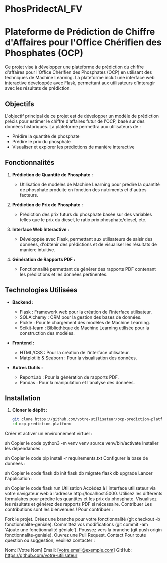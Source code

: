 # PhosPridectAI_FV
# Plateforme de Prédiction de Chiffre d'Affaires pour l'Office Chérifien des Phosphates (OCP)

Ce projet vise à développer une plateforme de prédiction du chiffre d'affaires pour l'Office Chérifien des Phosphates (OCP) en utilisant des techniques de Machine Learning. La plateforme inclut une interface web interactive développée avec Flask, permettant aux utilisateurs d'interagir avec les résultats de prédiction.

## Objectifs

L'objectif principal de ce projet est de développer un modèle de prédiction précis pour estimer le chiffre d'affaires futur de l'OCP, basé sur des données historiques. La plateforme permettra aux utilisateurs de :
- Prédire la quantité de phosphate
- Prédire le prix du phosphate
- Visualiser et explorer les prédictions de manière interactive

## Fonctionnalités

1. **Prédiction de Quantité de Phosphate :**
   - Utilisation de modèles de Machine Learning pour prédire la quantité de phosphate produite en fonction des nutriments et d'autres facteurs.

2. **Prédiction de Prix de Phosphate :**
   - Prédiction des prix futurs du phosphate basée sur des variables telles que le prix du diesel, le ratio prix phosphate/diesel, etc.

3. **Interface Web Interactive :**
   - Développée avec Flask, permettant aux utilisateurs de saisir des données, d'obtenir des prédictions et de visualiser les résultats de manière intuitive.

4. **Génération de Rapports PDF :**
   - Fonctionnalité permettant de générer des rapports PDF contenant les prédictions et les données pertinentes.

## Technologies Utilisées

- **Backend :**
  - Flask : Framework web pour la création de l'interface utilisateur.
  - SQLAlchemy : ORM pour la gestion des bases de données.
  - Pickle : Pour le chargement des modèles de Machine Learning.
  - Scikit-learn : Bibliothèque de Machine Learning utilisée pour la construction des modèles.

- **Frontend :**
  - HTML/CSS : Pour la création de l'interface utilisateur.
  - Matplotlib & Seaborn : Pour la visualisation des données.

- **Autres Outils :**
  - ReportLab : Pour la génération de rapports PDF.
  - Pandas : Pour la manipulation et l'analyse des données.

## Installation

1. **Cloner le dépôt :**
   ```sh
   git clone https://github.com/votre-utilisateur/ocp-prediction-platform.git
   cd ocp-prediction-platform
Créer et activer un environnement virtuel :

sh
Copier le code
python3 -m venv venv
source venv/bin/activate
Installer les dépendances :

sh
Copier le code
pip install -r requirements.txt
Configurer la base de données :

sh
Copier le code
flask db init
flask db migrate
flask db upgrade
Lancer l'application :

sh
Copier le code
flask run
Utilisation
Accédez à l'interface utilisateur via votre navigateur web à l'adresse http://localhost:5000.
Utilisez les différents formulaires pour prédire les quantités et les prix du phosphate.
Visualisez les résultats et générez des rapports PDF si nécessaire.
Contribuer
Les contributions sont les bienvenues ! Pour contribuer :

Fork le projet.
Créez une branche pour votre fonctionnalité (git checkout -b fonctionnalite-geniale).
Committez vos modifications (git commit -am 'Ajoute une fonctionnalité géniale').
Poussez vers la branche (git push origin fonctionnalite-geniale).
Ouvrez une Pull Request.
Contact
Pour toute question ou suggestion, veuillez contacter :

Nom: [Votre Nom]
Email: [votre.email@exemple.com]
GitHub: https://github.com/votre-utilisateur
